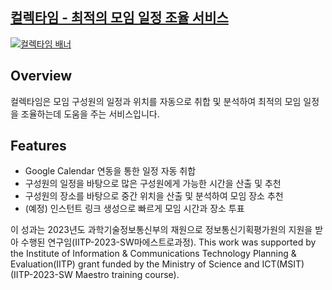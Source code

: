 ## [컬렉타임 - 최적의 모임 일정 조율 서비스](https://collecti.me/)

[![컬렉타임 배너](https://github.com/user-attachments/assets/ee5db186-f882-4e51-b93e-90a5f9ec1cfc)](https://collecti.me/)

## Overview
컬렉타임은 모임 구성원의 일정과 위치를 자동으로 취합 및 분석하여 최적의 모임 일정을 조율하는데 도움을 주는 서비스입니다.

## Features
- Google Calendar 연동을 통한 일정 자동 취합
- 구성원의 일정을 바탕으로 많은 구성원에게 가능한 시간을 산출 및 추천
- 구성원의 장소를 바탕으로 중간 위치을 산출 및 분석하여 모임 장소 추천
- (예정) 인스턴트 링크 생성으로 빠르게 모임 시간과 장소 투표

이 성과는 2023년도 과학기술정보통신부의 재원으로 정보통신기획평가원의 지원을 받아 수행된 연구임(IITP-2023-SW마에스트로과정).
This work was supported by the Institute of Information & Communications Technology Planning & Evaluation(IITP) grant funded by the Ministry of Science and ICT(MSIT) (IITP-2023-SW Maestro training course).
